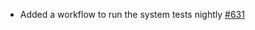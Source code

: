 - Added a workflow to run the system tests nightly [#631](https://github.com/precice/tutorials/pull/631)